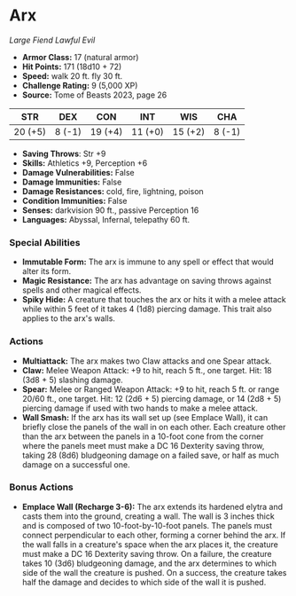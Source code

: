 # Arx

*Large* *Fiend* *Lawful Evil*

- **Armor Class:** 17 (natural armor)
- **Hit Points:** 171 (18d10 + 72)
- **Speed:** walk 20 ft. fly 30 ft.
- **Challenge Rating:** 9 (5,000 XP)
- **Source:** Tome of Beasts 2023, page 26

| STR | DEX | CON | INT | WIS | CHA |
| --- | --- | --- | --- | --- | --- |
| 20 (+5) | 8 (-1) | 19 (+4) | 11 (+0) | 15 (+2) | 8 (-1) |

- **Saving Throws**: Str +9
- **Skills:** Athletics +9, Perception +6
- **Damage Vulnerabilities:** False
- **Damage Immunities:** False
- **Damage Resistances:** cold, fire, lightning, poison
- **Condition Immunities:** False
- **Senses:** darkvision 90 ft., passive Perception 16
- **Languages:** Abyssal, Infernal, telepathy 60 ft.

### Special Abilities

- **Immutable Form:** The arx is immune to any spell or effect that would alter its form.
- **Magic Resistance:** The arx has advantage on saving throws against spells and other magical effects.
- **Spiky Hide:** A creature that touches the arx or hits it with a melee attack while within 5 feet of it takes 4 (1d8) piercing damage. This trait also applies to the arx's walls.

### Actions

- **Multiattack:** The arx makes two Claw attacks and one Spear attack.
- **Claw:** Melee Weapon Attack: +9 to hit, reach 5 ft., one target. Hit: 18 (3d8 + 5) slashing damage.
- **Spear:** Melee or Ranged Weapon Attack: +9 to hit, reach 5 ft. or range 20/60 ft., one target. Hit: 12 (2d6 + 5) piercing damage, or 14 (2d8 + 5) piercing damage if used with two hands to make a melee attack.
- **Wall Smash:** If the arx has its wall set up (see Emplace Wall), it can briefly close the panels of the wall in on each other. Each creature other than the arx between the panels in a 10-foot cone from the corner where the panels meet must make a DC 16 Dexterity saving throw, taking 28 (8d6) bludgeoning damage on a failed save, or half as much damage on a successful one.

### Bonus Actions

- **Emplace Wall (Recharge 3-6):** The arx extends its hardened elytra and casts them into the ground, creating a wall. The wall is 3 inches thick and is composed of two 10-foot-by-10-foot panels. The panels must connect perpendicular to each other, forming a corner behind the arx. If the wall falls in a creature's space when the arx places it, the creature must make a DC 16 Dexterity saving throw. On a failure, the creature takes 10 (3d6) bludgeoning damage, and the arx determines to which side of the wall the creature is pushed. On a success, the creature takes half the damage and decides to which side of the wall it is pushed.
